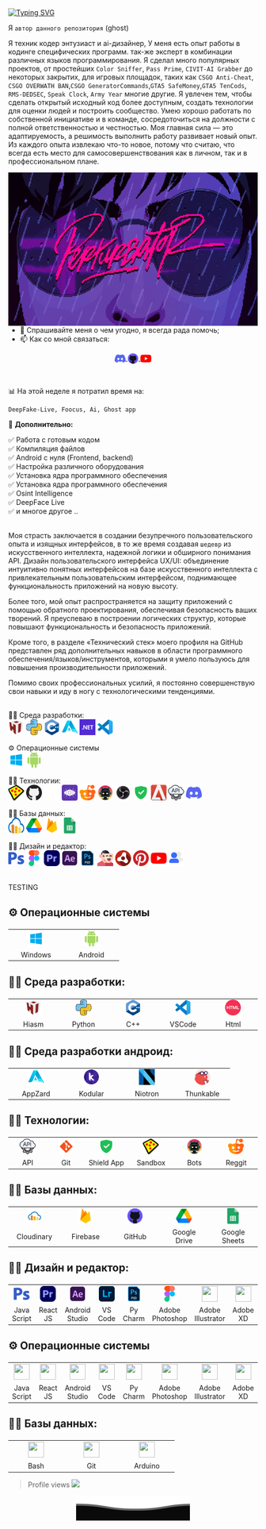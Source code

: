 ## 
[![Typing SVG](https://readme-typing-svg.demolab.com/?font=Fira+Code&pause=1000&width=435&lines=Hi+%F0%9F%91%8B%2C+I%27m+Kona+Skidrow;Developer:+%7C+Sirocco+Company)](https://git.io/typing-svg)


Я `автор данного репозитория` (ghost)

Я техник кодер энтузиаст и ai-дизайнер,
У меня есть опыт работы в кодинге специфических программ. так-же эксперт в комбинации различных языков программирования. Я сделал много популярных проектов, от простейших `Color Sniffer`, `Pass Prime`, `CIVIT-AI Grabber` до некоторых закрытих, для игровых площадок, таких как `CSGO Anti-Cheat`, `CSGO OVERWATH BAN`,`CSGO GeneratorCommands`,`GTA5 SafeMoney`,`GTA5 TenCods`, `RMS-DEDSEC`, `Speak Clock`, `Army Year` многие другие. Я увлечен тем, чтобы сделать открытый исходный код более доступным, создать технологии для оценки людей и построить сообщество. Умею хорошо работать по собственной инициативе и в команде, сосредоточиться на должности с полной ответственностью и честностью. Моя главная сила — это адаптируемость, а решимость выполнить работу развивает новый опыт. Из каждого опыта извлекаю что-то новое, потому что считаю, что всегда есть место для самосовершенствования как в личном, так и в профессиональном плане.

   <img align="right" alt="GIF" src="https://github.com/KonaSkidrow/KonaSkidrow/blob/main/img/retro1.gif?raw=true" width="545" height="309" />

- 💬 Спрашивайте меня о чем угодно, я всегда рада помочь;
- 📫 Как со мной связаться: 

<p align="center">
<a href="https://discordapp.com/users/732234117982191660/">
<img align="center" alt="Discord| Discord" width="22px" src="https://github.com/KonaSkidrow/Sirocco/blob/main/Icon%20Added/discord.png?raw=true" /> 
</a> 
</a> 
<a href="https://github.com/KonaSkidrow"><img align="center" alt="GitHub" width="22px" src="https://github.com/KonaSkidrow/Sirocco/blob/main/DataBase/GitHub8.png?raw=true" />
</a>
</a> <a href="https://www.youtube.com/@verdictdiablo2927"><img align="center" alt="GitHub" width="22px" src="https://github.com/KonaSkidrow/Sirocco/blob/main/Icon%20Design/youtube.png?raw=true" />
</a>
</p>






<br/>
<p>
📊 На этой неделе я потратил время на:

```text
DeepFake-Live, Foocus, Ai, Ghost app
```


🚧 **Дополнительно:**

✅  Работа с готовым кодом<br/>
✅  Компиляция файлов<br/>
✅  Android с нуля (Frontend, backend)<br/>
✅  Настройка различного оборудования<br/>
✅  Установка ядра программного обеспечения<br/>
✅  Установка ядра программного обеспечения<br/>
✅  Osint Intelligence<br/>
✅  DeepFace Live<br/>
✅  и многое другое ..<br/>
<br/>



Моя страсть заключается в создании безупречного пользовательского опыта и изящных интерфейсов, в то же время создавая `шедевр` из искусственного интеллекта, надежной логики и обширного понимания API. 
Дизайн пользовательского интерфейса UX/UI: объединение интуитивно понятных интерфейсов на базе искусственного интеллекта с привлекательным пользовательским интерфейсом, поднимающее функциональность приложений на новую высоту.
<br/>

Более того, мой опыт распространяется на защиту приложений с помощью обратного проектирования, обеспечивая безопасность ваших творений. Я преуспеваю в построении логических структур, которые повышают функциональность и безопасность приложений.
<br/>

Кроме того, в разделе «Технический стек» моего профиля на GitHub представлен ряд дополнительных навыков в области программного обеспечения/языков/инструментов, которыми я умело пользуюсь для повышения производительности приложений.
<br/>

Помимо своих профессиональных усилий, я постоянно совершенствую свои навыки и иду в ногу с технологическими тенденциями.
<br/>
<br/>


<p>
👨‍💻 Среда разработки:
<br/>
<img src="https://github.com/KonaSkidrow/Sirocco/blob/main/Icon%20App/Hiza.png?raw=true" width="32" height="32"> 
<img src="https://github.com/KonaSkidrow/Sirocco/blob/main/Icon%20App/python.png?raw=true" width="32" height="32"> 
<img src="https://github.com/KonaSkidrow/Sirocco/blob/main/Icon%20App/c-.png?raw=true" width="32" height="32"> 
<img src="https://github.com/KonaSkidrow/Sirocco/blob/main/Icon%20App/ag.png?raw=true" width="32" height="32"> 
<img src="https://github.com/KonaSkidrow/Sirocco/blob/main/Icon%20App/dotnet.png?raw=true" width="32" height="32"> 
<img src="https://github.com/KonaSkidrow/Sirocco/blob/main/Icon%20App/vscode.png?raw=true" width="32" height="32"> 
<br/>



<p>
⚙️ Операционные системы
<br/>
<img src="https://github.com/KonaSkidrow/Sirocco/blob/main/Icon%20Added/windows.png?raw=true" width="32" height="32"> 
<img src="https://github.com/KonaSkidrow/Sirocco/blob/main/Icon%20App/android.png?raw=true" width="32" height="32"> 



<p>
👨‍💻 Технологии:
<br/>
<img src="https://github.com/KonaSkidrow/Sirocco/blob/main/Icon%20Added/Start0.png?raw=true" width="32" height="32"> 
<img src="https://github.com/KonaSkidrow/Sirocco/blob/main/Icon%20Added/github%20(1).png?raw=true" width="32" height="32"> 
<img src="https://github.com/KonaSkidrow/Sirocco/blob/main/Icon%20Added/Venator.png?raw=true" width="32" height="32"> 
<img src="https://github.com/KonaSkidrow/Sirocco/blob/main/Icon%20Added/eye.png?raw=true" width="32" height="32"> 
<img src="https://github.com/KonaSkidrow/Sirocco/blob/main/Icon%20Added/reddit.png?raw=true" width="32" height="32"> 

<img src="https://github.com/KonaSkidrow/Sirocco/blob/main/Icon%20Added/app%20(1).png?raw=true" width="32" height="32"> 
<img src="https://github.com/KonaSkidrow/Sirocco/blob/main/Icon%20Added/obs.png?raw=true" width="32" height="32"> 
<img src="https://github.com/KonaSkidrow/Sirocco/blob/main/Icon%20Added/shield.png?raw=true" width="32" height="32"> 
<img src="https://github.com/KonaSkidrow/Sirocco/blob/main/Icon%20Added/app.png?raw=true" width="32" height="32"> 
<img src="https://github.com/KonaSkidrow/Sirocco/blob/main/Icon%20App/api%20(1).png?raw=true" width="32" height="32"> 
<img src="https://github.com/KonaSkidrow/Sirocco/blob/main/Icon%20Added/discord.png?raw=true" width="32" height="32"> 
<br/>


<p>
👨‍💻 Базы данных:
<br/>
<img src="https://raw.githubusercontent.com/KonaSkidrow/Sirocco/75518b0f444906eb8871f8c6ff5e86a4db1fb776/Icon%20Base/cloudinary.svg" width="32" height="32"> 
<img src="https://github.com/KonaSkidrow/Sirocco/blob/main/Icon%20Base/google-drive.png?raw=true" width="32" height="32"> 
<img src="https://github.com/KonaSkidrow/Sirocco/blob/main/Icon%20Base/icons8-firebase-64.png?raw=true" width="32" height="32"> 
<img src="https://github.com/KonaSkidrow/Sirocco/blob/main/Icon%20Base/sheets.png?raw=true" width="32" height="32"> 
<br/>



<p>
👨‍💻 Дизайн и редактор:
<br/>
<img src="https://github.com/KonaSkidrow/Sirocco/blob/main/Icon%20Design/adobe-photoshop.png?raw=true" width="32" height="32"> 
<img src="https://github.com/KonaSkidrow/Sirocco/blob/main/Icon%20Design/figma.png?raw=true" width="32" height="32"> 
<img src="https://github.com/KonaSkidrow/Sirocco/blob/main/Icon%20Design/premiere-pro.png?raw=true" width="32" height="32"> 
<img src="https://github.com/KonaSkidrow/Sirocco/blob/main/Icon%20Design/after-effects.png?raw=true" width="32" height="32"> 
<img src="https://github.com/KonaSkidrow/Sirocco/blob/main/Icon%20Design/photoshop.png?raw=true" width="32" height="32"> 
<img src="https://github.com/KonaSkidrow/Sirocco/blob/main/Icon%20Design/mask.png?raw=true" width="32" height="32"> 
<img src="https://github.com/KonaSkidrow/Sirocco/blob/main/Icon%20Design/air.png?raw=true" width="32" height="32"> 
<img src="https://github.com/KonaSkidrow/Sirocco/blob/main/Icon%20Design/pinterest.png?raw=true" width="32" height="32"> 
<img src="https://github.com/KonaSkidrow/Sirocco/blob/main/Icon%20Design/youtube.png?raw=true" width="32" height="32"> 
<img src="https://github.com/KonaSkidrow/Sirocco/blob/main/Icon%20Design/group.png?raw=true" width="32" height="32"> 
<br/>
<br/>



TESTING







<h2 align="left" id="mahmud0808-tech">
<p>
⚙️ Операционные системы
<br/>
</h2>




<table>
  <tr>
    <td align="center" width="98">
      <a href="https://github.com/KonaSkidrow">
        <img src="https://github.com/KonaSkidrow/Sirocco/blob/main/Operation%20System/windows.png?raw=true" width="32" height="32" alt="" />
      </a>
    </td>
    <td align="center" width="98">
      <a href="https://github.com/KonaSkidrow">
        <img src="https://github.com/KonaSkidrow/Sirocco/blob/main/Operation%20System/android.png?raw=true" width="32" height="32" alt="" />
      </a>
    </td>
       </td>
   </tr>

  <tr>
    <td align="center" width="98">
      Windows
    </td>
    <td align="center" width="98">
      Android
    </td>
  

  </tr>
</table>
































<h2 align="left" id="mahmud0808-tech">
<p>
👨‍💻 Среда разработки:
<br/>
</h2>



<table>
  <tr>
    <td align="center" width="98">
      <a href="https://github.com/KonaSkidrow">
        <img src="https://github.com/KonaSkidrow/Sirocco/blob/main/Create%20Desktop/Hiza.png?raw=true" width="32" height="32" alt="" />
      </a>
    </td>
    <td align="center" width="98">
      <a href="https://github.com/KonaSkidrow">
        <img src="https://github.com/KonaSkidrow/Sirocco/blob/main/Create%20Desktop/python.png?raw=true" width="32" height="32" alt="" />
      </a>
    </td>
    <td align="center" width="98">
      <a href="https://github.com/KonaSkidrow">
        <img src="https://github.com/KonaSkidrow/Sirocco/blob/main/Create%20Desktop/c-.png?raw=true" width="32" height="32" alt="" />
      </a>
    </td>
    <td align="center" width="98">
      <a href="https://github.com/KonaSkidrow">
        <img src="https://github.com/KonaSkidrow/Sirocco/blob/main/Create%20Desktop/vscode.png?raw=true" width="32" height="32" alt="" />
      </a>
    </td>
    <td align="center" width="98">
      <a href="https://github.com/KonaSkidrow">
        <img src="https://github.com/KonaSkidrow/Sirocco/blob/main/Create%20Desktop/html.png?raw=true" width="32" height="32" alt="" />
      </a>
    </td>  
  </tr>

  <tr>
    <td align="center" width="98">
      Hiasm
    </td>
    <td align="center" width="98">
      Python
    </td>
    <td align="center" width="98">
      C++
    </td>
    <td align="center" width="98">
      VSCode
    </td>
    <td align="center" width="98">
      Html
    </td>

  </tr>
</table>










<h2 align="left" id="mahmud0808-tech">
<p>
👨‍💻 Среда разработки андроид:
<br/>
</h2>



<table>
  <tr>
    <td align="center" width="98">
      <a href="https://github.com/KonaSkidrow">
        <img src="https://github.com/KonaSkidrow/Sirocco/blob/main/Create%20Android/ag.png?raw=true" width="32" height="32" alt="" />
      </a>
    </td>
    <td align="center" width="98">
      <a href="https://github.com/KonaSkidrow">
        <img src="https://github.com/KonaSkidrow/Sirocco/blob/main/Create%20Android/kodular4.png?raw=true" width="32" height="32" alt="" />
      </a>
    </td>
    <td align="center" width="98">
      <a href="https://github.com/KonaSkidrow">
        <img src="https://github.com/KonaSkidrow/Sirocco/blob/main/Create%20Android/niotron.jpg?raw=true" width="32" height="32" alt="" />
      </a>
    </td>
    <td align="center" width="98">
      <a href="https://github.com/KonaSkidrow">
        <img src="https://github.com/KonaSkidrow/Sirocco/blob/main/Create%20Android/thunkable%204.png?raw=true" width="32" height="32" alt="" />
      </a>
    </td>
   </tr>

  <tr>
    <td align="center" width="98">
      AppZard
    </td>
    <td align="center" width="98">
      Kodular
    </td>
    <td align="center" width="98">
      Niotron
    </td>
    <td align="center" width="98">
      Thunkable
    </td>
  
  </tr>
</table>











<h2 align="left" id="mahmud0808-tech">
<p>
👨‍💻 Технологии:
<br/>
</h2>


<table>
  <tr>
    <td align="center" width="98">
      <a href="https://github.com/KonaSkidrow">
        <img src="https://github.com/KonaSkidrow/Sirocco/blob/main/Tehnology/api%20(1).png?raw=true" width="32" height="32" alt="" />
      </a>
    </td>
    <td align="center" width="98">
      <a href="https://github.com/KonaSkidrow">
        <img src="https://github.com/KonaSkidrow/Sirocco/blob/main/Tehnology/GitHub6.png?raw=true" width="32" height="32" alt="" />
      </a>
    </td>
    <td align="center" width="98">
      <a href="https://github.com/KonaSkidrow">
        <img src="https://github.com/KonaSkidrow/Sirocco/blob/main/Tehnology/shield.png?raw=true" width="32" height="32" alt="" />
      </a>
    </td>
    <td align="center" width="98">
      <a href="https://github.com/KonaSkidrow">
        <img src="https://github.com/KonaSkidrow/Sirocco/blob/main/Tehnology/Start0.png?raw=true" width="32" height="32" alt="" />
      </a>
    </td>
    <td align="center" width="98">
      <a href="https://github.com/KonaSkidrow">
        <img src="https://github.com/KonaSkidrow/Sirocco/blob/main/Tehnology/app%20(1).png?raw=true" width="32" height="32" alt="" />
      </a>
    </td>
    <td align="center" width="98">
      <a href="https://github.com/KonaSkidrow">
        <img src="https://github.com/KonaSkidrow/Sirocco/blob/main/Tehnology/reddit.png?raw=true" width="32" height="32" alt="" />
      </a>
    </td>
  </tr>

  <tr>
    <td align="center" width="98">
      API
    </td>
    <td align="center" width="98">
      Git
    </td>
    <td align="center" width="98">
      Shield App
    </td>
    <td align="center" width="98">
      Sandbox
    </td>
    <td align="center" width="98">
      Bots
    </td>
    <td align="center" width="98">
      Reggit
    </td>
  </tr>
  </table>









<h2 align="left" id="mahmud0808-tech">
<p>
👨‍💻 Базы данных:
<br/>
</h2>


<table>
  <tr>
    <td align="center" width="98">
      <a href="https://github.com/KonaSkidrow">
        <img src="https://github.com/KonaSkidrow/Sirocco/blob/main/DataBase/cloudinary3.png?raw=true" width="32" height="32" alt="" />
      </a>
    </td>
    <td align="center" width="98">
      <a href="https://github.com/KonaSkidrow">
        <img src="https://github.com/KonaSkidrow/Sirocco/blob/main/DataBase/icons8-firebase-64.png?raw=true" width="32" height="32" alt="" />
      </a>
    </td>
    <td align="center" width="98">
      <a href="https://github.com/KonaSkidrow">
        <img src="https://github.com/KonaSkidrow/Sirocco/blob/main/DataBase/GitHub8.png?raw=true" width="32" height="32" alt="" />
      </a>
    </td>
    <td align="center" width="98">
      <a href="https://github.com/KonaSkidrow">
        <img src="https://github.com/KonaSkidrow/Sirocco/blob/main/DataBase/google-drive.png?raw=true" width="32" height="32" alt="" />
      </a>
    </td>
    <td align="center" width="98">
      <a href="https://github.com/KonaSkidrow">
        <img src="https://github.com/KonaSkidrow/Sirocco/blob/main/DataBase/sheets.png?raw=true" width="32" height="32" alt="" />
      </a>
    </td>
  </tr>

  <tr>
    <td align="center" width="98">
      Cloudinary
    </td>
    <td align="center" width="98">
      Firebase
    </td>
    <td align="center" width="98">
      GitHub
    </td>
    <td align="center" width="98">
      Google Drive
    </td>
    <td align="center" width="98">
      Google Sheets
    </td>
  </tr>
  </table>

















<h2 align="left" id="mahmud0808-tech">
<p>
👨‍💻 Дизайн и редактор:
<br/>
</h2>


<table>
  <tr>
    <td align="center" width="98">
      <a href="https://github.com/KonaSkidrow">
        <img src="https://github.com/KonaSkidrow/Sirocco/blob/main/Design%20App/adobe-photoshop.png?raw=true" width="32" height="32" alt="" />
      </a>
    </td>
    <td align="center" width="98">
      <a href="https://github.com/KonaSkidrow">
        <img src="https://github.com/KonaSkidrow/Sirocco/blob/main/Design%20App/premiere-pro.png?raw=true" width="32" height="32" alt="" />
      </a>
    </td>
    <td align="center" width="98">
      <a href="https://github.com/KonaSkidrow">
        <img src="https://github.com/KonaSkidrow/Sirocco/blob/main/Design%20App/after-effects.png?raw=true" width="32" height="32" alt="" />
      </a>
    </td>
    <td align="center" width="98">
      <a href="https://github.com/KonaSkidrow">
        <img src="https://github.com/KonaSkidrow/Sirocco/blob/main/Design%20App/photoshop-lightroom.png?raw=true" width="32" height="32" alt="" />
      </a>
    </td>
    <td align="center" width="98">
      <a href="https://github.com/KonaSkidrow">
        <img src="https://github.com/KonaSkidrow/Sirocco/blob/main/Design%20App/photoshop_psd.png?raw=true" width="32" height="32" alt="" />
      </a>
    </td>
    <td align="center" width="98">
      <a href="https://github.com/KonaSkidrow">
        <img src="https://github.com/KonaSkidrow/Sirocco/blob/main/Design%20App/figma.png?raw=true" width="32" height="32" alt="" />
      </a>
    </td>
    <td align="center" width="98">
      <a href="https://github.com/KonaSkidrow">
        <img src="https://skillicons.dev/icons?i=ai" width="32" height="32" alt="" />
      </a>
    </td>
    <td align="center" width="98">
      <a href="https://github.com/KonaSkidrow">
        <img src="https://skillicons.dev/icons?i=xd" width="32" height="32" alt="" />
      </a>
    </td>
  </tr>

  <tr>
    <td align="center" width="98">
      Java<br>Script
    </td>
    <td align="center" width="98">
      React<br>JS
    </td>
    <td align="center" width="98">
      Android<br>Studio
    </td>
    <td align="center" width="98">
      VS<br>Code
    </td>
    <td align="center" width="98">
      Py<br>Charm
    </td>
    <td align="center" width="98">
      Adobe<br>Photoshop
    </td>
    <td align="center" width="98">
      Adobe<br>Illustrator
    </td>
    <td align="center" width="98">
      Adobe<br>XD
    </td>
  </tr>
  </table>




























































<h2 align="left" id="mahmud0808-tech">
<p>
⚙️ Операционные системы
<br/>
</h2>


<table>
  <tr>
    <td align="center" width="98">
      <a href="https://github.com/KonaSkidrow">
        <img src="https://skillicons.dev/icons?i=js" width="32" height="32" alt="" />
      </a>
    </td>
    <td align="center" width="98">
      <a href="https://github.com/KonaSkidrow">
        <img src="https://skillicons.dev/icons?i=react" width="32" height="32" alt="" />
      </a>
    </td>
    <td align="center" width="98">
      <a href="https://github.com/KonaSkidrow">
        <img src="https://skillicons.dev/icons?i=androidstudio" width="32" height="32" alt="" />
      </a>
    </td>
    <td align="center" width="98">
      <a href="https://github.com/KonaSkidrow">
        <img src="https://skillicons.dev/icons?i=vscode" width="32" height="32" alt="" />
      </a>
    </td>
    <td align="center" width="98">
      <a href="https://github.com/KonaSkidrow">
        <img src="https://cdn.jsdelivr.net/gh/devicons/devicon/icons/pycharm/pycharm-original.svg" width="32" height="32" alt="" />
      </a>
    </td>
    <td align="center" width="98">
      <a href="https://github.com/KonaSkidrow">
        <img src="https://skillicons.dev/icons?i=ps" width="32" height="32" alt="" />
      </a>
    </td>
    <td align="center" width="98">
      <a href="https://github.com/KonaSkidrow">
        <img src="https://skillicons.dev/icons?i=ai" width="32" height="32" alt="" />
      </a>
    </td>
    <td align="center" width="98">
      <a href="https://github.com/KonaSkidrow">
        <img src="https://skillicons.dev/icons?i=xd" width="32" height="32" alt="" />
      </a>
    </td>
  </tr>

  <tr>
    <td align="center" width="98">
      Java<br>Script
    </td>
    <td align="center" width="98">
      React<br>JS
    </td>
    <td align="center" width="98">
      Android<br>Studio
    </td>
    <td align="center" width="98">
      VS<br>Code
    </td>
    <td align="center" width="98">
      Py<br>Charm
    </td>
    <td align="center" width="98">
      Adobe<br>Photoshop
    </td>
    <td align="center" width="98">
      Adobe<br>Illustrator
    </td>
    <td align="center" width="98">
      Adobe<br>XD
    </td>
  </tr>
  </table>



<h2 align="left" id="mahmud0808-tech">
<p>
👨‍💻 Базы данных:
<br/>
</h2>


<table>
  <tr>
    <td align="center" width="98">
      <a href="https://github.com/KonaSkidrow">
        <img src="https://skillicons.dev/icons?i=bash" width="32" height="32" alt="" />
      </a>
    </td>
    <td align="center" width="98">
      <a href="https://github.com/KonaSkidrow">
        <img src="https://skillicons.dev/icons?i=git" width="32" height="32" alt="" />
      </a>
    </td>
    <td align="center" width="98">
      <a href="https://github.com/KonaSkidrow">
        <img src="https://skillicons.dev/icons?i=arduino" width="32" height="32" alt="" />
      </a>
    </td>
  </tr>
  <tr>
    <td align="center" width="98">
      Bash
    </td>
    <td align="center" width="98">
      Git
    </td>
    <td align="center" width="98">
      Arduino
    </td>
  </tr>
  </table>











































> Profile views
![](https://komarev.com/ghpvc/?username=KonaSkidrow)
</p>














<p align="center">
        <img src="https://raw.githubusercontent.com/KonaSkidrow/KonaSkidrow/9f36bb51058da06e9fd790ef2fc65d71a1bb733e/img/Bottom.svg" alt="Github Stats" />
</p>